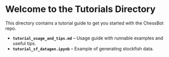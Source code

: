 # Welcome to the Tutorials Directory

This directory contains a tutorial guide to get you started with the ChessBot repo.

- **`tutorial_usage_and_tips.md`** – Usage guide with runnable examples and useful tips.
- **`tutorial_sf_datagen.ipynb`** – Example of generating stockfish data.

